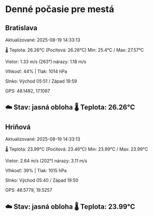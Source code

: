 ﻿# Denné počasie pre mestá

## Bratislava
Aktualizované: 2025-08-19 14:33:13

🌡️ Teplota: 26.26°C 
(Pocitová: 26.26°C)
Min: 25.4°C / Max: 27.57°C

Vietor: 1.33 m/s    (263°) 
nárazy: 1.18 m/s

Vlhkosť: 44% | Tlak: 1014 hPa

Slnko: Východ 05:51 / Západ 19:59

GPS: 48.1482, 17.1067

☁️ Stav: jasná obloha        🌡️ Teplota: 26.26°C
---

## Hriňová
Aktualizované: 2025-08-19 14:33:13

🌡️ Teplota: 23.99°C 
(Pocitová: 23.46°C)
Min: 23.99°C / Max: 23.99°C

Vietor: 2.64 m/s (202°)
nárazy: 3.11 m/s

Vlhkosť: 39% | Tlak: 1015 hPa

Slnko: Východ 05:40 / Západ 19:50

GPS: 48.5779, 19.5257

☁️ Stav: jasná obloha        🌡️ Teplota: 23.99°C
---
